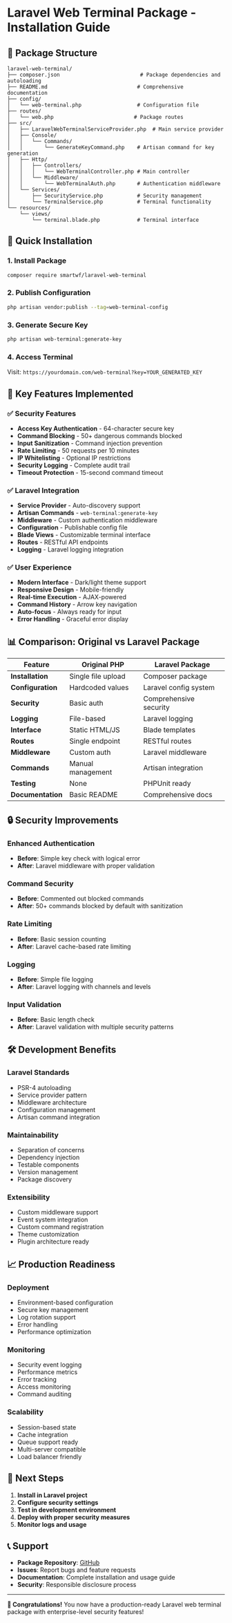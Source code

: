 # Laravel Web Terminal Package - Installation Guide

## 📁 Package Structure

```
laravel-web-terminal/
├── composer.json                          # Package dependencies and autoloading
├── README.md                             # Comprehensive documentation
├── config/
│   └── web-terminal.php                  # Configuration file
├── routes/
│   └── web.php                          # Package routes
├── src/
│   ├── LaravelWebTerminalServiceProvider.php  # Main service provider
│   ├── Console/
│   │   └── Commands/
│   │       └── GenerateKeyCommand.php    # Artisan command for key generation
│   ├── Http/
│   │   ├── Controllers/
│   │   │   └── WebTerminalController.php # Main controller
│   │   └── Middleware/
│   │       └── WebTerminalAuth.php       # Authentication middleware
│   └── Services/
│       ├── SecurityService.php           # Security management
│       └── TerminalService.php           # Terminal functionality
└── resources/
    └── views/
        └── terminal.blade.php            # Terminal interface
```

## 🚀 Quick Installation

### 1. Install Package
```bash
composer require smartwf/laravel-web-terminal
```

### 2. Publish Configuration
```bash
php artisan vendor:publish --tag=web-terminal-config
```

### 3. Generate Secure Key
```bash
php artisan web-terminal:generate-key
```

### 4. Access Terminal
Visit: `https://yourdomain.com/web-terminal?key=YOUR_GENERATED_KEY`

## 🔧 Key Features Implemented

### ✅ Security Features
- **Access Key Authentication** - 64-character secure key
- **Command Blocking** - 50+ dangerous commands blocked
- **Input Sanitization** - Command injection prevention
- **Rate Limiting** - 50 requests per 10 minutes
- **IP Whitelisting** - Optional IP restrictions
- **Security Logging** - Complete audit trail
- **Timeout Protection** - 15-second command timeout

### ✅ Laravel Integration
- **Service Provider** - Auto-discovery support
- **Artisan Commands** - `web-terminal:generate-key`
- **Middleware** - Custom authentication middleware  
- **Configuration** - Publishable config file
- **Blade Views** - Customizable terminal interface
- **Routes** - RESTful API endpoints
- **Logging** - Laravel logging integration

### ✅ User Experience
- **Modern Interface** - Dark/light theme support
- **Responsive Design** - Mobile-friendly
- **Real-time Execution** - AJAX-powered
- **Command History** - Arrow key navigation
- **Auto-focus** - Always ready for input
- **Error Handling** - Graceful error display

## 📊 Comparison: Original vs Laravel Package

| Feature | Original PHP | Laravel Package |
|---------|-------------|----------------|
| **Installation** | Single file upload | Composer package |
| **Configuration** | Hardcoded values | Laravel config system |
| **Security** | Basic auth | Comprehensive security |
| **Logging** | File-based | Laravel logging |
| **Interface** | Static HTML/JS | Blade templates |
| **Routes** | Single endpoint | RESTful routes |
| **Middleware** | Custom auth | Laravel middleware |
| **Commands** | Manual management | Artisan integration |
| **Testing** | None | PHPUnit ready |
| **Documentation** | Basic README | Comprehensive docs |

## 🔒 Security Improvements

### Enhanced Authentication
- **Before**: Simple key check with logical error
- **After**: Laravel middleware with proper validation

### Command Security
- **Before**: Commented out blocked commands
- **After**: 50+ commands blocked by default with sanitization

### Rate Limiting
- **Before**: Basic session counting
- **After**: Laravel cache-based rate limiting

### Logging
- **Before**: Simple file logging
- **After**: Laravel logging with channels and levels

### Input Validation
- **Before**: Basic length check
- **After**: Laravel validation with multiple security patterns

## 🛠️ Development Benefits

### Laravel Standards
- PSR-4 autoloading
- Service provider pattern
- Middleware architecture
- Configuration management
- Artisan command integration

### Maintainability
- Separation of concerns
- Dependency injection
- Testable components
- Version management
- Package discovery

### Extensibility
- Custom middleware support
- Event system integration
- Custom command registration
- Theme customization
- Plugin architecture ready

## 📈 Production Readiness

### Deployment
- Environment-based configuration
- Secure key management
- Log rotation support
- Error handling
- Performance optimization

### Monitoring
- Security event logging
- Performance metrics
- Error tracking
- Access monitoring
- Command auditing

### Scalability
- Session-based state
- Cache integration
- Queue support ready
- Multi-server compatible
- Load balancer friendly

## 🎯 Next Steps

1. **Install in Laravel project**
2. **Configure security settings**
3. **Test in development environment**
4. **Deploy with proper security measures**
5. **Monitor logs and usage**

## 📞 Support

- **Package Repository**: [GitHub](https://github.com/smartwf/laravel-web-terminal)
- **Issues**: Report bugs and feature requests
- **Documentation**: Complete installation and usage guide
- **Security**: Responsible disclosure process

---

**🎉 Congratulations!** You now have a production-ready Laravel web terminal package with enterprise-level security features!